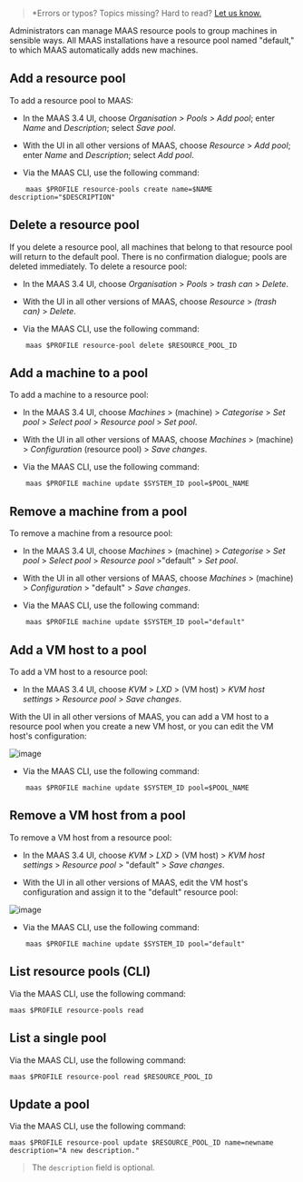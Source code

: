 > *Errors or typos? Topics missing? Hard to read? <a href="https://docs.google.com/forms/d/e/1FAIpQLScIt3ffetkaKW3gDv6FDk7CfUTNYP_HGmqQotSTtj2htKkVBw/viewform?usp=pp_url&entry.1739714854=https://maas.io/docs/how-to-use-resource-pools" target = "_blank">Let us know.</a>

Administrators can manage MAAS resource pools to group machines in sensible ways.  All MAAS installations have a resource pool named "default," to which MAAS automatically adds new machines.

## Add a resource pool 

To add a resource pool to MAAS:

* In the MAAS 3.4 UI, choose *Organisation > Pools > Add pool*; enter *Name* and *Description*; select *Save pool*.

* With the UI in all other versions of MAAS, choose *Resource* > *Add pool*; enter *Name* and *Description*; select *Add pool*.

* Via the MAAS CLI, use the following command:

```nohighlight
    maas $PROFILE resource-pools create name=$NAME description="$DESCRIPTION"
```

## Delete a resource pool

If you delete a resource pool, all machines that belong to that resource pool will return to the default pool.  There is no confirmation dialogue; pools are deleted immediately. To delete a resource pool:

* In the MAAS 3.4 UI, choose *Organisation* > *Pools* > *trash can* > *Delete*.

* With the UI in all other versions of MAAS, choose *Resource* > *(trash can)* > *Delete*.

* Via the MAAS CLI, use the following command:

```nohighlight
    maas $PROFILE resource-pool delete $RESOURCE_POOL_ID
```

## Add a machine to a pool

To add a machine to a resource pool:

* In the MAAS 3.4 UI, choose *Machines* > (machine) > *Categorise* > *Set pool* > *Select pool* > *Resource pool* > *Set pool*.

* With the UI in all other versions of MAAS, choose *Machines* > (machine) > *Configuration* (resource pool) > *Save changes*.

* Via the MAAS CLI, use the following command:

```nohighlight
    maas $PROFILE machine update $SYSTEM_ID pool=$POOL_NAME
```
    
## Remove a machine from a pool

To remove a machine from a resource pool:

* In the MAAS 3.4 UI, choose *Machines* > (machine) > *Categorise* > *Set pool* > *Select pool* > *Resource pool* >"default" > *Set pool*.

* With the UI in all other versions of MAAS, choose *Machines* > (machine) > *Configuration* > "default" > *Save changes*.

* Via the MAAS CLI, use the following command:

```nohighlight
    maas $PROFILE machine update $SYSTEM_ID pool="default"
```

## Add a VM host to a pool

To add a VM host to a resource pool:

* In the MAAS 3.4 UI, choose *KVM* > *LXD* > (VM host) >  *KVM host settings* > *Resource pool* > *Save changes*.

With the UI in all other versions of MAAS, you can add a VM host to a resource pool when you create a new VM host, or you can edit the VM host's configuration:

![image](https://assets.ubuntu.com/v1/84a89952-nodes-resource-pools__2.5_pod_to_pool.png)

* Via the MAAS CLI, use the following command:

```nohighlight
    maas $PROFILE machine update $SYSTEM_ID pool=$POOL_NAME
```

## Remove a VM host from a pool

To remove a VM host from a resource pool:

* In the MAAS 3.4 UI, choose *KVM* > *LXD* > (VM host) > *KVM host settings* > *Resource pool* > "default" > *Save changes*.

* With the UI in all other versions of MAAS, edit the VM host's configuration and assign it to the "default" resource pool:

![image](https://assets.ubuntu.com/v1/84a89952-nodes-resource-pools__2.5_pod_to_pool.png)

* Via the MAAS CLI, use the following command:

```nohighlight
    maas $PROFILE machine update $SYSTEM_ID pool="default"
```

## List resource pools (CLI)

Via the MAAS CLI, use the following command:

```nohighlight
maas $PROFILE resource-pools read
```

## List a single pool

Via the MAAS CLI, use the following command:

```nohighlight
maas $PROFILE resource-pool read $RESOURCE_POOL_ID
```

## Update a pool

Via the MAAS CLI, use the following command:

```nohighlight
maas $PROFILE resource-pool update $RESOURCE_POOL_ID name=newname description="A new description."
```

> The `description` field is optional.
